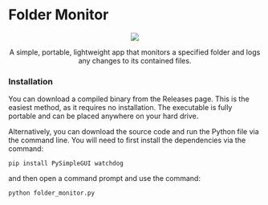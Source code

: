 # Folder Monitor
<p align="center">
<img src="https://github.com/theanine3D/folder_monitor/assets/88953117/922ed794-f0d9-4f7d-bf7e-4a19c30743dc">
</p>
<p align="center">
A simple, portable, lightweight app that monitors a specified folder and logs any changes to its contained files.
</p>

### Installation
You can download a compiled binary from the Releases page. This is the easiest method, as it requires no installation. The executable is fully portable and can be placed anywhere on your hard drive.

Alternatively, you can download the source code and run the Python file via the command line. You will need to first install the dependencies via the command:
```
pip install PySimpleGUI watchdog
```
and then open a command prompt and use the command:
```
python folder_monitor.py
```
